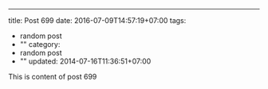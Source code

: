 ---
title: Post 699
date: 2016-07-09T14:57:19+07:00
tags:
  - random post
  - ""
category:
  - random post
  - ""
updated: 2014-07-16T11:36:51+07:00

This is content of post 699